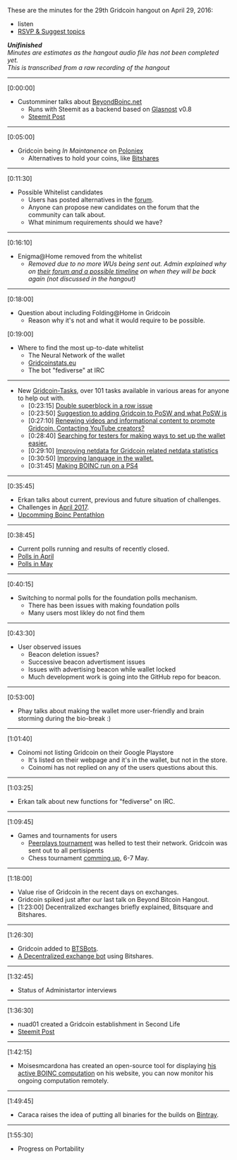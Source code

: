  These are the minutes for the 29th Gridcoin hangout on April 29, 2016:
* listen
* [RSVP & Suggest topics](https://steemit.com/gridcoin/@cm-steem/gridcoin-community-hangout-029-29th-apr-2017-9pm-gmt-rsvp-and-suggest-topics)

<i><b>Unifinished</b><br />Minutes are estimates as the hangout audio file has not been completed yet.<br />This is transcribed from a raw recording of the hangout</i>

***
[0:00:00]
* Customminer talks about [BeyondBoinc.net](https://beyondboinc.net/)
  * Runs with Steemit as a backend based on [Glasnost](https://steemit.com/steemdev/@ontofractal/glasnost-v0-8-released-now-with-live-configuration-reload-and-admin-interface-publish-your-steem-blogs-on-your-own-domain) v0.8
  * [Steemit Post](https://steemit.com/gridcoin/@cm-steem/announcing-beyondboinc-net-a-steemit-backed-blog-glasnost-v0-8)

***
[0:05:00]
* Gridcoin being <i>In Maintanence</i> on [Poloniex](https://poloniex.com)
  * Alternatives to hold your coins, like [Bitshares](https://bitshares.openledger.info)
    
***
[0:11:30]
* Possible Whitelist candidates
  * Users has posted alternatives in the [forum](https://cryptocointalk.com/forum/2436-projects/).
  * Anyone can propose new candidates on the forum that the community can talk about.
  * What minimum requirements should we have?

***
[0:16:10]
* Enigma@Home removed from the whitelist
  * <i>Removed due to no more WUs being sent out. Admin explained why on [their forum and a possible timeline](http://www.enigmaathome.net/forum_thread.php?id=835) on when they will be back again (not discussed in the hangout)</i>

***
[0:18:00]
* Question about including Folding@Home in Gridcoin
  * Reason why it's not and what it would require to be possible.
  
[0:19:00]
* Where to find the most up-to-date whitelist
  * The Neural Network of the wallet
  * [Gridcoinstats.eu](https://www.gridcoinstats.eu)
  * The bot "fediverse" at IRC
  
***
* New [Gridcoin-Tasks](https://github.com/Erkan-Yilmaz/Gridcoin-tasks), over 101 tasks available in various areas for anyone to help out with.
  * [0:23:15] [Double superblock in a row issue](https://github.com/Erkan-Yilmaz/Gridcoin-tasks/issues/117)
  * [0:23:50] [Suggestion to adding Gridcoin to PoSW and what PoSW is](https://github.com/Erkan-Yilmaz/Gridcoin-tasks/issues/115)
  * [0:27:10] [Renewing videos and informational content to promote Gridcoin. Contacting YouTube creators?](https://github.com/Erkan-Yilmaz/Gridcoin-tasks/issues/114)
  * [0:28:40] [Searching for testers for making ways to set up the wallet easier.](https://github.com/Erkan-Yilmaz/Gridcoin-tasks/issues/113)
  * [0:29:10] [Improving netdata for Gridcoin related netdata statistics](https://github.com/Erkan-Yilmaz/Gridcoin-tasks/issues/112)
  * [0:30:50] [Improving language in the wallet.](https://github.com/Erkan-Yilmaz/Gridcoin-tasks/issues/111)
  * [0:31:45] [Making BOINC run on a PS4](https://github.com/Erkan-Yilmaz/Gridcoin-tasks/issues/110)
  
***
[0:35:45]
* Erkan talks about current, previous and future situation of challenges.
 * Challenges in [April 2017](https://steemit.com/gridcoin/@erkan/help-team-gridcoin-in-the-april-2017-challenges-v2).
 * [Upcomming Boinc Pentathlon](https://steemit.com/gridcoin/@erkan/may-5-challenge-8th-boinc-pentathlon-starts-are-you-ready)

***
[0:38:45]
* Current polls running and results of recently closed.
 * [Polls in April](https://steemit.com/gridcoin/@erkan/gridcoin-polls-april-2017-v2)
 * [Polls in May](https://steemit.com/gridcoin/@erkan/gridcoin-polls-may-2017)

***
[0:40:15]
* Switching to normal polls for the foundation polls mechanism.
  * There has been issues with making foundation polls
  * Many users most likley do not find them
  
***
[0:43:30]
* User observed issues
  * Beacon deletion issues?
  * Successive beacon advertisment issues
  * Issues with advertising beacon while wallet locked
  * Much development work is going into the GitHub repo for beacon.
  

***
[0:53:00]
* Phay talks about making the wallet more user-friendly and brain storming during the bio-break :)

***
[1:01:40]
* Coinomi not listing Gridcoin on their Google Playstore
  * It's listed on their webpage and it's in the wallet, but not in the store.
  * Coinomi has not replied on any of the users questions about this.
  
***
[1:03:25]
* Erkan talk about new functions for "fediverse" on IRC.

***
[1:09:45]
* Games and tournaments for users
  * [Peerplays tournament](https://steemit.com/gridcoin/@cm-steem/gridcoin-community-peerplays-tournament) was helled to test their network. Gridcoin was sent out to all pertisipents
  * Chess tournament [comming up](https://steemit.com/gridcoin/@erkan/join-the-gcc-gridcoin-chess-club), 6-7 May.

***
[1:18:00]
* Value rise of Gridcoin in the recent days on exchanges.
 * Gridcoin spiked just after our last talk on Beyond Bitcoin Hangout.
 * [1:23:00] Decentralized exchanges briefly explained, Bitsquare and Bitshares. 

***
[1:26:30]
* Gridcoin added to [BTSBots](http://btsbots.com/).
 * [A Decentralized exchange bot](https://bitsharestalk.org/index.php/topic,23457.msg305060.html#msg305060) using Bitshares.
 
***
[1:32:45]
* Status of Administartor interviews

***
[1:36:30]
* nuad01 created a Gridcoin establishment in Second Life
 * [Steemit Post](https://steemit.com/gridcoin/@nuad01/gridcoin-second-life)

***
[1:42:15]
* Moisesmcardona has created an open-source tool for displaying [his active BOINC computation](https://steemit.com/technology/@moisesmcardona/now-you-can-see-my-boinc-tasks-in-my-website) on his website, you can now monitor his ongoing computation remotely.

***
[1:49:45]
* Caraca raises the idea of putting all binaries for the builds on [Bintray](https://bintray.com/).

***
[1:55:30]
* Progress on Portability
